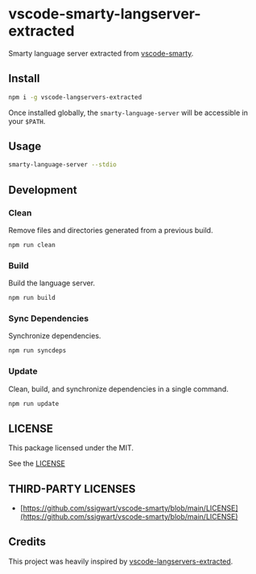 # vscode-smarty-langserver-extracted

Smarty language server extracted from [vscode-smarty](https://github.com/ssigwart/vscode-smarty).

## Install

```sh
npm i -g vscode-langservers-extracted
```

Once installed globally, the `smarty-language-server` will be accessible in
your `$PATH`.

## Usage

```sh
smarty-language-server --stdio
```

## Development

### Clean

Remove files and directories generated from a previous build.

```sh
npm run clean
```

### Build

Build the language server.

```sh
npm run build
```

### Sync Dependencies

Synchronize dependencies.

```sh
npm run syncdeps
```

### Update

Clean, build, and synchronize dependencies in a single command.

```sh
npm run update
```

## LICENSE

This package licensed under the MIT.

See the [LICENSE](./LICENSE)

## THIRD-PARTY LICENSES

- [https://github.com/ssigwart/vscode-smarty/blob/main/LICENSE](https://github.com/ssigwart/vscode-smarty/blob/main/LICENSE)

## Credits

This project was heavily inspired by [vscode-langservers-extracted](https://github.com/hrsh7th/vscode-langservers-extracted).
